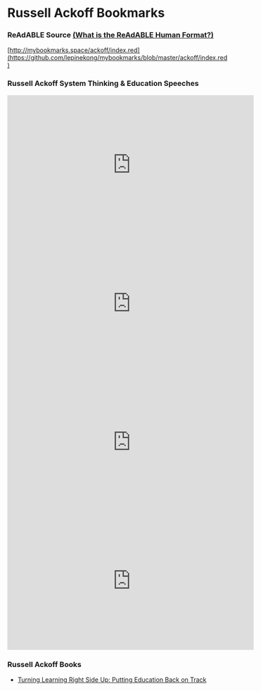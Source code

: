 
# Russell Ackoff Bookmarks


### ReAdABLE Source [(What is the ReAdABLE Human Format?)](http://readablehumanformat.com)

[http://mybookmarks.space/ackoff/index.red](https://github.com/lepinekong/mybookmarks/blob/master/ackoff/index.red)


### Russell Ackoff System Thinking & Education Speeches

<iframe width="560" height="315" src="https://www.youtube.com/embed/OqEeIG8aPPk" frameborder="0" allow="autoplay; encrypted-media" allowfullscreen></iframe>
<iframe width="560" height="315" src="https://www.youtube.com/embed/EbLh7rZ3rhU" frameborder="0" allow="autoplay; encrypted-media" allowfullscreen></iframe>
<iframe width="560" height="315" src="https://www.youtube.com/embed/yGN5DBpW93g" frameborder="0" allow="autoplay; encrypted-media" allowfullscreen></iframe>
<iframe width="560" height="315" src="https://www.youtube.com/embed/bu7JMAQggfo" frameborder="0" allow="autoplay; encrypted-media" allowfullscreen></iframe>

### Russell Ackoff Books

- [Turning Learning Right Side Up: Putting Education Back on Track](https://www.amazon.com/Turning-Learning-Right-Side-Education/dp/0132887630/)
                        
